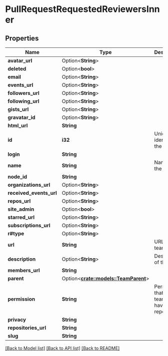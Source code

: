 # PullRequestRequestedReviewersInner

## Properties

Name | Type | Description | Notes
------------ | ------------- | ------------- | -------------
**avatar_url** | Option<**String**> |  | [optional]
**deleted** | Option<**bool**> |  | [optional]
**email** | Option<**String**> |  | [optional]
**events_url** | Option<**String**> |  | [optional]
**followers_url** | Option<**String**> |  | [optional]
**following_url** | Option<**String**> |  | [optional]
**gists_url** | Option<**String**> |  | [optional]
**gravatar_id** | Option<**String**> |  | [optional]
**html_url** | **String** |  | 
**id** | **i32** | Unique identifier of the team | 
**login** | **String** |  | 
**name** | **String** | Name of the team | 
**node_id** | **String** |  | 
**organizations_url** | Option<**String**> |  | [optional]
**received_events_url** | Option<**String**> |  | [optional]
**repos_url** | Option<**String**> |  | [optional]
**site_admin** | Option<**bool**> |  | [optional]
**starred_url** | Option<**String**> |  | [optional]
**subscriptions_url** | Option<**String**> |  | [optional]
**r#type** | Option<**String**> |  | [optional]
**url** | **String** | URL for the team | 
**description** | Option<**String**> | Description of the team | 
**members_url** | **String** |  | 
**parent** | Option<[**crate::models::TeamParent**](Team_parent.md)> |  | [optional]
**permission** | **String** | Permission that the team will have for its repositories | 
**privacy** | **String** |  | 
**repositories_url** | **String** |  | 
**slug** | **String** |  | 

[[Back to Model list]](../README.md#documentation-for-models) [[Back to API list]](../README.md#documentation-for-api-endpoints) [[Back to README]](../README.md)


